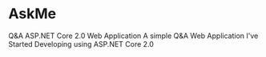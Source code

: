 # AskMe
Q&amp;A ASP.NET Core 2.0 Web Application
A simple Q&A Web Application I've Started Developing using ASP.NET Core 2.0
